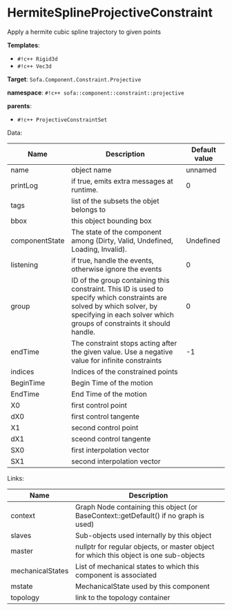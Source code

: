 # HermiteSplineProjectiveConstraint

Apply a hermite cubic spline trajectory to given points


__Templates__:

- `#!c++ Rigid3d`
- `#!c++ Vec3d`

__Target__: `Sofa.Component.Constraint.Projective`

__namespace__: `#!c++ sofa::component::constraint::projective`

__parents__: 

- `#!c++ ProjectiveConstraintSet`

Data: 

<table>
<thead>
    <tr>
        <th>Name</th>
        <th>Description</th>
        <th>Default value</th>
    </tr>
</thead>
<tbody>
	<tr>
		<td>name</td>
		<td>
object name
</td>
		<td>unnamed</td>
	</tr>
	<tr>
		<td>printLog</td>
		<td>
if true, emits extra messages at runtime.
</td>
		<td>0</td>
	</tr>
	<tr>
		<td>tags</td>
		<td>
list of the subsets the objet belongs to
</td>
		<td></td>
	</tr>
	<tr>
		<td>bbox</td>
		<td>
this object bounding box
</td>
		<td></td>
	</tr>
	<tr>
		<td>componentState</td>
		<td>
The state of the component among (Dirty, Valid, Undefined, Loading, Invalid).
</td>
		<td>Undefined</td>
	</tr>
	<tr>
		<td>listening</td>
		<td>
if true, handle the events, otherwise ignore the events
</td>
		<td>0</td>
	</tr>
	<tr>
		<td>group</td>
		<td>
ID of the group containing this constraint. This ID is used to specify which constraints are solved by which solver, by specifying in each solver which groups of constraints it should handle.
</td>
		<td>0</td>
	</tr>
	<tr>
		<td>endTime</td>
		<td>
The constraint stops acting after the given value.
Use a negative value for infinite constraints
</td>
		<td>-1</td>
	</tr>
	<tr>
		<td>indices</td>
		<td>
Indices of the constrained points
</td>
		<td></td>
	</tr>
	<tr>
		<td>BeginTime</td>
		<td>
Begin Time of the motion
</td>
		<td></td>
	</tr>
	<tr>
		<td>EndTime</td>
		<td>
End Time of the motion
</td>
		<td></td>
	</tr>
	<tr>
		<td>X0</td>
		<td>
first control point
</td>
		<td></td>
	</tr>
	<tr>
		<td>dX0</td>
		<td>
first control tangente
</td>
		<td></td>
	</tr>
	<tr>
		<td>X1</td>
		<td>
second control point
</td>
		<td></td>
	</tr>
	<tr>
		<td>dX1</td>
		<td>
sceond control tangente
</td>
		<td></td>
	</tr>
	<tr>
		<td>SX0</td>
		<td>
first interpolation vector
</td>
		<td></td>
	</tr>
	<tr>
		<td>SX1</td>
		<td>
second interpolation vector
</td>
		<td></td>
	</tr>

</tbody>
</table>

Links: 

| Name | Description |
| ---- | ----------- |
|context|Graph Node containing this object (or BaseContext::getDefault() if no graph is used)|
|slaves|Sub-objects used internally by this object|
|master|nullptr for regular objects, or master object for which this object is one sub-objects|
|mechanicalStates|List of mechanical states to which this component is associated|
|mstate|MechanicalState used by this component|
|topology|link to the topology container|



